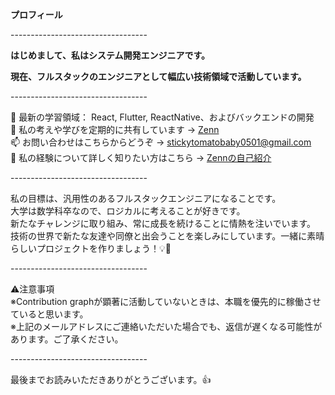 **プロフィール**

<p>----------------------------------</p>

**はじめまして、私はシステム開発エンジニアです。**

**現在、フルスタックのエンジニアとして幅広い技術領域で活動しています。**

<p>----------------------------------</p>

🌱 最新の学習領域： React, Flutter, ReactNative、およびバックエンドの開発 
<br />📝 私の考えや学びを定期的に共有しています → [Zenn](https://zenn.dev/nifumafu) 
<br />📫 お問い合わせはこちらからどうぞ → stickytomatobaby0501@gmail.com 
<br />📄 私の経験について詳しく知りたい方はこちら → [Zennの自己紹介](https://zenn.dev/nifumafu/articles/21b2b6af4b0a1b)

 <p>----------------------------------</p>

<p>
  私の目標は、汎用性のあるフルスタックエンジニアになることです。
  <br>大学は数学科卒なので、ロジカルに考えることが好きです。
  <br>新たなチャレンジに取り組み、常に成長を続けることに情熱を注いでいます。
  <br>技術の世界で新たな友達や同僚と出会うことを楽しみにしています。一緒に素晴らしいプロジェクトを作りましょう！💡🚀
</p>


<p>----------------------------------</p>
<p align="left">
 ⚠注意事項
 <br>※Contribution graphが顕著に活動していないときは、本職を優先的に稼働させていると思います。
 <br>※上記のメールアドレスにご連絡いただいた場合でも、返信が遅くなる可能性があります。ご了承ください。
</p>


<p>----------------------------------</p>

<p align="left">
 最後までお読みいただきありがとうございます。👍
</p>

<p>　　　</p>

